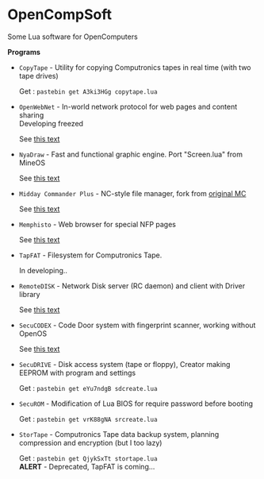 # OpenCompSoft
Some Lua software for OpenComputers

**Programs**
* `CopyTape` - Utility for copying Computronics tapes in real time (with two tape drives)
   
   Get : `pastebin get A3ki3HGg copytape.lua`
* `OpenWebNet` - In-world network protocol for web pages and content sharing  
   Developing freezed

   See [this text](https://github.com/Bs0Dd/OpenCompSoft/blob/master/OpenWebNet/README.md)
* `NyaDraw` - Fast and functional graphic engine. Port "Screen.lua" from MineOS

   See [this text](https://github.com/Bs0Dd/OpenCompSoft/blob/master/NyaDraw/README.md)
* `Midday Commander Plus` - NC-style file manager, fork from [original MC](https://github.com/OpenPrograms/OpenPrograms.ru/tree/master/mc)

   See [this text](https://github.com/Bs0Dd/OpenCompSoft/blob/master/MiddayCommanderPlus/README.md)
* `Memphisto` - Web browser for special NFP pages

   See [this text](https://github.com/Bs0Dd/OpenCompSoft/blob/master/Memphisto/README.md)
* `TapFAT` - Filesystem for Computronics Tape.

   In developing..
* `RemoteDISK` - Network Disk server (RC daemon) and client with Driver library

   See [this text](https://github.com/Bs0Dd/OpenCompSoft/blob/master/RemoteDISK/README.md)
* `SecuCODEX` - Code Door system with fingerprint scanner, working without OpenOS
   
   See [this text](https://github.com/Bs0Dd/OpenCompSoft/blob/master/SecuCODEX/README.md)
* `SecuDRIVE` - Disk access system (tape or floppy), Creator making EEPROM with program and settings
   
   Get : `pastebin get eYu7ndgB sdcreate.lua`
* `SecuROM` - Modification of Lua BIOS for require password before booting
   
   Get : `pastebin get vrK88gNA srcreate.lua` 
* `StorTape` - Computronics Tape data backup system, planning compression and encryption (but I too lazy)
   
   Get : `pastebin get QjykSxTt stortape.lua`  
   **ALERT** - Deprecated, TapFAT is coming...
